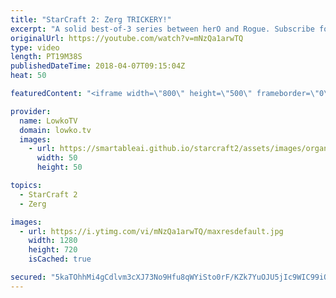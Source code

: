 ```yaml
---
title: "StarCraft 2: Zerg TRICKERY!"
excerpt: "A solid best-of-3 series between herO and Rogue. Subscribe for more videos: http://lowko.tv/youtube Thor Drop Shenanigans: https://goo.gl/bWRZ3c  A top level match professional StarCraft 2. herO is one of the best Protoss players in StarCraft and Rogue is of course the current World Champion in the game."
originalUrl: https://youtube.com/watch?v=mNzQa1arwTQ
type: video
length: PT19M38S
publishedDateTime: 2018-04-07T09:15:04Z
heat: 50

featuredContent: "<iframe width=\"800\" height=\"500\" frameborder=\"0\" src=\"https://www.youtube.com/embed/mNzQa1arwTQ\" allow=\"accelerometer; autoplay; encrypted-media; gyroscope; picture-in-picture\" allowfullscreen></iframe>"

provider:
  name: LowkoTV
  domain: lowko.tv
  images:
    - url: https://smartableai.github.io/starcraft2/assets/images/organizations/lowko.tv-50x50.jpg
      width: 50
      height: 50

topics:
  - StarCraft 2
  - Zerg

images:
  - url: https://i.ytimg.com/vi/mNzQa1arwTQ/maxresdefault.jpg
    width: 1280
    height: 720
    isCached: true

secured: "5kaTOhhMi4gCdlvm3cXJ73No9Hfu8qWYiSto0rF/KZk7YuOJU5jIc9WIC99iORPyCAgjScXiQC4zObdqqQ7EG75wuODTVq4mZ0Yh/GHAxFVTJEM8an1cxjjOPx4x2eoeb8HJ/CxfTvay9Z/+dCvUdzCQydV9imCGf8QQh3l47CvcJbrKwbCbhgItt7PaGbNCYa5Dme7sprXcADHchITgStcmGDYdLCGoUUWRhPadyRGzVJUlSmYmISZwpz469v5YRxP2jjE1gInWMGf7jKmB3gLKsXCq6swK7i3570cE2z2LEeyDdNhQTfHtDCBwIvQIXWW6dyN+j3W7iFMUFBrGY40SOlHBSr/8/qfaCaNI9eEyhr+ie5fK8I4ACzVfkK6rdB8dpjD9tA+N+baP/R4CVhAE6qBbmZ9afHsWlBE9+K8=;L+g68i6TdPchLo6EFIEQjA=="
---
```


